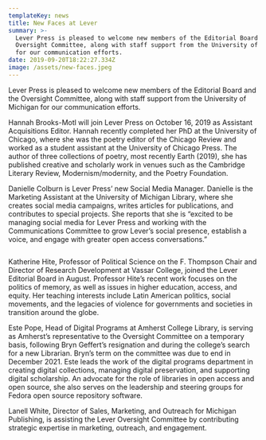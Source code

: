 ```yaml
---
templateKey: news
title: New Faces at Lever
summary: >-
  Lever Press is pleased to welcome new members of the Editorial Board and the
  Oversight Committee, along with staff support from the University of Michigan
  for our communication efforts. 
date: 2019-09-20T18:22:27.334Z
image: /assets/new-faces.jpeg
---
```

Lever Press is pleased to welcome new members of the Editorial Board and the Oversight Committee, along with staff support from the University of Michigan for our communication efforts.

Hannah Brooks-Motl will join Lever Press on October 16, 2019 as Assistant Acquisitions Editor. Hannah recently completed her PhD at the University of Chicago, where she was the poetry editor of the Chicago Review and worked as a student assistant at the University of Chicago Press. The author of three collections of poetry, most recently Earth (2019), she has published creative and scholarly work in venues such as the Cambridge Literary Review, Modernism/modernity, and the Poetry Foundation.

Danielle Colburn is Lever Press’ new Social Media Manager. Danielle is the Marketing Assistant at the University of Michigan Library, where she creates social media campaigns, writes articles for publications, and contributes to special projects. She reports that she is “excited to be managing social media for Lever Press and working with the Communications Committee to grow Lever’s social presence, establish a voice, and engage with greater open access conversations.”

![]()

Katherine Hite, Professor of Political Science on the F. Thompson Chair and Director of Research Development at Vassar College, joined the Lever Editorial Board in August. Professor Hite’s recent work focuses on the politics of memory, as well as issues in higher education, access, and equity. Her teaching interests include Latin American politics, social movements, and the legacies of violence for governments and societies in transition around the globe.

Este Pope, Head of Digital Programs at Amherst College Library, is serving as Amherst’s representative to the Oversight Committee on a temporary basis, following Bryn Geffert’s resignation and during the college’s search for a new Librarian. Bryn’s term on the committee was due to end in December 2021. Este leads the work of the digital programs department in creating digital collections, managing digital preservation, and supporting digital scholarship. An advocate for the role of libraries in open access and open source, she also serves on the leadership and steering groups for Fedora open source repository software.

Lanell White, Director of Sales, Marketing, and Outreach for Michigan Publishing, is assisting the Lever Oversight Committee by contributing strategic expertise in marketing, outreach, and engagement.
